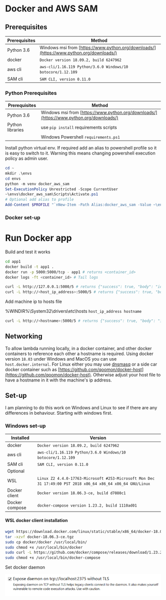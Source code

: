 # Docker and AWS SAM

## Prerequisites

| Prerequisites | Method |
|--------|---------|
| Python 3.6            | Windows msi from [https://www.python.org/downloads/](https://www.python.org/downloads/) |
| docker | `Docker version 18.09.2, build 6247962` |
| aws cli | `aws-cli/1.16.119 Python/3.6.0 Windows/10 botocore/1.12.109` |
| SAM cli | `SAM CLI, version 0.11.0`|


### Python Prerequisites

| Prerequisites | Method |
|--------|---------|
| Python 3.6            | Windows msi from [https://www.python.org/downloads/](https://www.python.org/downloads/) |
| Python libraries      | use `pip install` requirements scripts    |
|                       | Windows Powershell `requirements.ps1`     |

Install python virtual env.
If required add an alias to powershell profile so it is easy to switch to it. Warning this means changing powershell execution policy as admin user.

```powershell
cd ~
mkdir .\envs
cd envs
python -m venv docker_aws_sam
Set-ExecutionPolicy Unrestricted -Scope CurrentUser
~\envs\docker_aws_sam\Scripts\Activate.ps1
# Optional add alias to profile
Add-Content $PROFILE "`nNew-Item -Path Alias:docker_aws_sam -Value ~\envs\docker_aws_sam\Scripts\Activate.ps1"
```


### Docker set-up

# Run Docker app

Build and test it works

```bash
cd app1
docker build -t app1 .
docker run -p 5000:5000/tcp - app1 # returns <container_id>
docker logs -ft <container_id> # Tail logs
```

```bash
curl -L http://127.0.0.1:5000/5 # returns {"success": true, "body": "id: 5"}
curl -L http://<host_ip_address>:5000/5 # returns {"success": true, "body": "id: 5"}
```

Add machine ip to hosts file

%WINDIR%\System32\drivers\etc\hosts `host_ip_address hostname`

```bash
curl -L http://<hostname>:5000/5 # returns {"success": true, "body": "id: 5"}
```





## Networking

To allow lambda running locally, in a docker container, and other docker containers to reference each other a hostname is required. Using docker version `18.03` under Windows and MacOS you can use `host.docker.internal`.
For Linux either you may use [dnsmasq](http://www.thekelleys.org.uk/dnsmasq/doc.html) or a side car docker container such as [https://github.com/qoomon/docker-host](https://github.com/qoomon/docker-host).
Otherwise adjust your host file to have a hostname in it with the machine's ip address.

## Set-up

I am planning to do this work on Windows and Linux to see if there are any differences in behaviour. Starting with windows first.

### Windows set-up

| Installed | Version
|-|-|
|docker | `Docker version 18.09.2, build 6247962` |
| aws cli | `aws-cli/1.16.119 Python/3.6.0 Windows/10 botocore/1.12.109` |
| SAM cli | `SAM CLI, version 0.11.0`|
|Optional | |
| WSL | `Linux Z2 4.4.0-17763-Microsoft #253-Microsoft Mon Dec 31 17:49:00 PST 2018 x86_64 x86_64 x86_64 GNU/Linux`
| Docker client | `Docker version 18.06.3-ce, build d7080c1` |
| Docker compose | `docker-compose version 1.23.2, build 1110ad01` |

#### WSL docker client installation

```bash
wget https://download.docker.com/linux/static/stable/x86_64/docker-18.06.3-ce.tgz
tar -xzvf docker-18.06.3-ce.tgz
sudo cp docker/docker /usr/local/bin/
sudo chmod +x /usr/local/bin/docker
sudo curl -L https://github.com/docker/compose/releases/download/1.23.2/docker-compose-`uname -s`-`uname -m` -o /usr/local/bin/docker-compose
sudo chmod +x /usr/local/bin/docker-compose
```

Set docker daemon

![Docker Daemon setting](/images/DockerDaemonSetting.png)